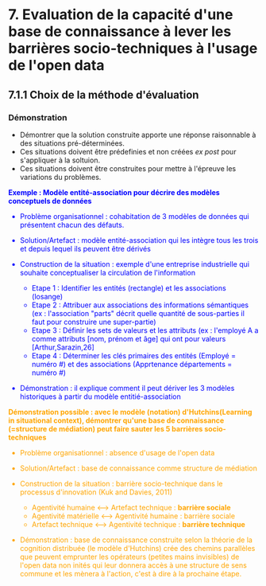 # 7. Evaluation de la capacité d'une base de connaissance à lever les barrières socio-techniques à l'usage de l'open data

## 7.1.1 Choix de la méthode d'évaluation 

### Démonstration 

- Démontrer que la solution construite apporte une réponse raisonnable à des situations pré-déterminées. 
- Ces situations doivent être prédefinies et non créées *ex post* pour s'appliquer à la soltuion.
- Ces situations doivent être construites pour mettre à l'épreuve les variations du problèmes. 

<span style="color:blue"> 

**Exemple : Modèle entité-association pour décrire des modèles conceptuels de données**

- Problème organisationnel : cohabitation de 3 modèles de données qui présentent chacun des défauts.
- Solution/Artefact : modèle entité-association qui les intègre tous les trois et depuis lequel ils peuvent être dérivés

- Construction de la situation : exemple d'une entreprise industrielle qui souhaite conceptualiser la circulation de l'information 
 
  * Etape 1 : Identifier les entités (rectangle) et les associations (losange)
  * Etape 2 : Attribuer aux associations des informations sémantiques (ex : l'association "parts" décrit quelle quantité de sous-parties il faut pour construire une super-partie)
  * Etape 3 : Définir les sets de valeurs et les attributs (ex : l'employé A a comme attributs [nom, prénom et âge] qui ont pour valeurs [Arthur,Sarazin,26]
  * Etape 4 : Déterminer les clés primaires des entités (Employé = numéro #) et des associations (Apprtenance départements = numéro #)

- Démonstration : il explique comment il peut dériver les 3 modèles historiques à partir du modèle entitié-association 
 
</span>


<span style="color:orange"> 
  
**Démonstration possible : avec le modèle (notation) d'Hutchins(Learning in situational context), démontrer qu'une base de connaissance (=structure de médiation) peut faire sauter les 5 barrières socio-techniques** 

- Problème organisationnel : absence d'usage de l'open data 
- Solution/Artefact : base de connaissance comme structure de médiation 
- Construction de la situation : barrière socio-technique dans le processus d'innovation (Kuk and Davies, 2011)
  * Agentivité humaine <--> Artefact technique : **barrière sociale**
  * Agentivité matérielle <--> Agentivité humaine : barrière sociale
  * Artefact technique <--> Agentivité technique : **barrière technique**

- Démonstration : base de connaissance construite selon la théorie de la cognition distribuée (le modèle d'Hutchins) crée des chemins parallèles que peuvent emprunter les opérateurs (petites mains invisibles) de l'open data non inités qui leur donnera accès à une structure de sens commune et les mènera à l'action, c'est à dire à la prochaine étape.  


</span>
